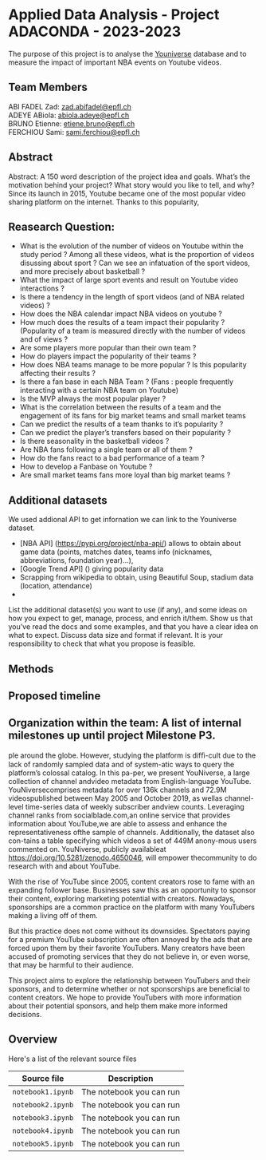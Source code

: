 # Applied Data Analysis - Project ADACONDA - 2023-2023

The purpose of this project is to analyse the [Youniverse](https://zenodo.org/record/4650046) database and to measure the impact of important NBA events on Youtube videos.

## Team Members
ABI FADEL Zad: zad.abifadel@epfl.ch <br/>
ADEYE ABiola: abiola.adeye@epfl.ch <br/>
BRUNO Etienne: etiene.bruno@epfl.ch <br/>
FERCHIOU Sami: sami.ferchiou@epfl.ch <br/>

## Abstract

Abstract: A 150 word description of the project idea and goals. What’s the motivation behind your project? What story would you like to tell, and why?
Since its launch in 2015, Youtube became one of the most popular video sharing platform on the internet. Thanks to this popularity, 



## Reasearch Question:
- What is the evolution of the number of videos on Youtube within the study period ? Among all these videos, what is the proportion of videos disussing about sport ? Can we see an infatuation of the sport videos, and more precisely about basketball ?
- What the impact of large sport events and result on Youtube video interactions ?
- Is there a tendency in the length of sport videos (and of NBA related videos) ?
- How does the NBA calendar impact NBA videos on youtube ?
- How much does the results of a team impact their popularity ? (Popularity of a team is measured directly with the number of videos and of views ?
- Are some players more popular than their own team ? 
- How do players impact the popularity of their teams ?
- How does NBA teams manage to be more popular ? Is this popularity affecting their results ? 
- Is there a fan base in each NBA Team ? (Fans : people frequently interacting with a certain NBA team on Youtube) 
- Is the MVP always the most popular player ? 
- What is the correlation between the results of a team and the engagement of its fans for big market teams and small market teams 
- Can we predict the results of a team thanks to it’s popularity ?
- Can we predict the player’s transfers based on their popularity ?
- Is there seasonality in the basketball videos ?
- Are NBA fans following a single team or all of them ?
- How do the fans react to a bad performance of a team ? 
- How to develop a Fanbase on Youtube ? 
- Are small market teams fans more loyal than big market teams ? 


## Additional datasets
We used addional API to get infornation we can link to the Youniverse dataset.
  - [NBA API] (https://pypi.org/project/nba-api/) allows to obtain about game data (points, matches dates, teams info (nicknames, abbreviations, foundation year)...),
  - [Google Trend API] () giving popularity data
  - Scrapping from wikipedia to obtain, using Beautiful Soup, stadium data (location, attendance)
  - 



List the additional dataset(s) you want to use (if any), and some ideas on how you expect to get, manage, process, and enrich it/them. Show us that you’ve read the docs and some examples, and that you have a clear idea on what to expect. Discuss data size and format if relevant. It is your responsibility to check that what you propose is feasible.

## Methods


## Proposed timeline


## Organization within the team: A list of internal milestones up until project Milestone P3.


ple around the globe. However, studying the platform is difﬁ-cult due to the lack of randomly sampled data and of system-atic ways to query the platform’s colossal catalog. In this pa-per, we present YouNiverse, a large collection of channel andvideo metadata from English-language YouTube. YouNiversecomprises metadata for over 136k channels and 72.9M videospublished between May 2005 and October 2019, as wellas channel-level time-series data of weekly subscriber andview counts. Leveraging channel ranks from socialblade.com,an online service that provides information about YouTube,we are able to assess and enhance the representativeness ofthe sample of channels. Additionally, the dataset also con-tains a table specifying which videos a set of 449M anony-mous users commented on. YouNiverse, publicly availableat https://doi.org/10.5281/zenodo.4650046, will empower thecommunity to do research with and about YouTube.

With the rise of YouTube since 2005, content creators rose to fame with an expanding follower base. Businesses saw this as an opportunity to sponsor their content, exploring marketing potential with creators. Nowadays, sponsorships are a common practice on the platform with many YouTubers making a living off of them.

But this practice does not come without its downsides. Spectators paying for a premium YouTube subscription are often annoyed by the ads that are forced upon them by their favorite YouTubers. Many creators have been accused of promoting services that they do not believe in, or even worse, that may be harmful to their audience.

This project aims to explore the relationship between YouTubers and their sponsors, and to determine whether or not sponsorships are beneficial to content creators. We hope to provide YouTubers with more information about their potential sponsors, and help them make more informed decisions.


## Overview
Here's a list of the relevant source files 

|Source file | Description|
|---|---|
|`notebook1.ipynb`           | The notebook you can run |
|`notebook2.ipynb`           | The notebook you can run |
|`notebook3.ipynb`           | The notebook you can run |
|`notebook4.ipynb`           | The notebook you can run |
|`notebook5.ipynb`           | The notebook you can run |


